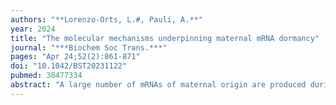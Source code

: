 ```yaml
---
authors: "**Lorenzo-Orts, L.#, Pauli, A.**"
year: 2024
title: "The molecular mechanisms underpinning maternal mRNA dormancy"
journal: "***Biochem Soc Trans.***"
pages: "Apr 24;52(2):861-871"
doi: "10.1042/BST20231122"
pubmed: 38477334
abstract: "A large number of mRNAs of maternal origin are produced during oogenesis and deposited in the oocyte. Since transcription stops at the onset of meiosis during oogenesis and does not resume until later in embryogenesis, maternal mRNAs are the only templates for protein synthesis during this period. To ensure that a protein is made in the right place at the right time, the translation of maternal mRNAs must be activated at a specific stage of development. Here we summarize our current understanding of the sophisticated mechanisms that contribute to the temporal repression of maternal mRNAs, termed maternal mRNA dormancy. We discuss mechanisms at the level of the RNA itself, such as the regulation of polyadenine tail length and RNA modifications, as well as at the level of RNA-binding proteins, which often block the assembly of translation initiation complexes at the 5' end of an mRNA or recruit mRNAs to specific subcellular compartments. We also review microRNAs and other mechanisms that contribute to repressing translation, such as ribosome dormancy. Importantly, the mechanisms responsible for mRNA dormancy during the oocyte-to-embryo transition are also relevant to cellular quiescence in other biological contexts."
---
```

